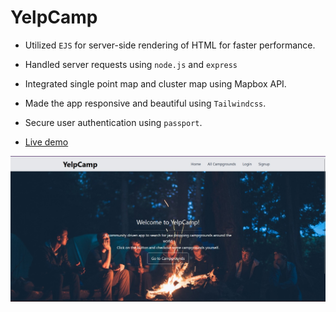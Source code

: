 # YelpCamp

- Utilized <code>EJS</code> for server-side rendering of HTML for faster performance.

- Handled server requests using <code>node.js</code> and <code>express</code>

- Integrated single point map and cluster map using Mapbox API.

- Made the app responsive and beautiful using <code>Tailwindcss</code>.

- Secure user authentication using <code>passport</code>.

- [Live demo](https://yelp-camp-appp.herokuapp.com/)

![Home page](/images/home.jpg)
